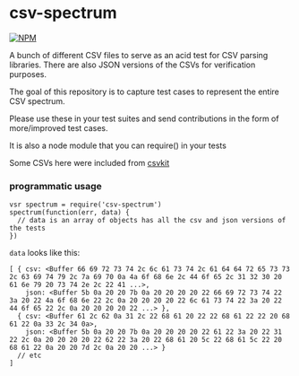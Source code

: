 # csv-spectrum

[![NPM](https://nodei.co/npm/csv-spectrum.png)](https://nodei.co/npm/csv-spectrum/)

A bunch of different CSV files to serve as an acid test for CSV parsing libraries. There are also JSON versions of the CSVs for verification purposes.

The goal of this repository is to capture test cases to represent the entire CSV spectrum. 

Please use these in your test suites and send contributions in the form of more/improved test cases.

It is also a node module that you can require() in your tests

Some CSVs here were included from [csvkit](https://github.com/onyxfish/csvkit/tree/master/examples)

### programmatic usage

```
vsr spectrum = require('csv-spectrum')
spectrum(function(err, data) {
  // data is an array of objects has all the csv and json versions of the tests
})
```

`data` looks like this:

```
[ { csv: <Buffer 66 69 72 73 74 2c 6c 61 73 74 2c 61 64 64 72 65 73 73 2c 63 69 74 79 2c 7a 69 70 0a 4a 6f 68 6e 2c 44 6f 65 2c 31 32 30 20 61 6e 79 20 73 74 2e 2c 22 41 ...>,
    json: <Buffer 5b 0a 20 20 7b 0a 20 20 20 20 22 66 69 72 73 74 22 3a 20 22 4a 6f 68 6e 22 2c 0a 20 20 20 20 22 6c 61 73 74 22 3a 20 22 44 6f 65 22 2c 0a 20 20 20 20 22 ...> },
  { csv: <Buffer 61 2c 62 0a 31 2c 22 68 61 20 22 22 68 61 22 22 20 68 61 22 0a 33 2c 34 0a>,
    json: <Buffer 5b 0a 20 20 7b 0a 20 20 20 20 22 61 22 3a 20 22 31 22 2c 0a 20 20 20 20 22 62 22 3a 20 22 68 61 20 5c 22 68 61 5c 22 20 68 61 22 0a 20 20 7d 2c 0a 20 20 ...> }
  // etc
]

```
